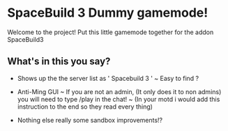 SpaceBuild 3 Dummy gamemode!
============================

Welcome to the project! Put this little gamemode together for the addon SpaceBuild3 

What's in this you say? 
-

- Shows up the the server list as ' Spacebuild 3 ' ~ Easy to find ? 

- Anti-Ming GUI ~ If you are not an admin, (It only does it to non admins) you will need to type /play in the chat! ~ (In your motd i would add this instruction to the end so they read every thing) 

- Nothing else really some sandbox improvements!?
